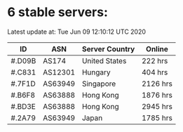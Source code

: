 # 6 stable servers:

Latest update at: Tue Jun 09 12:10:12 UTC 2020

| ID | ASN | Server Country | Online |
| -- | --- | -------------- | ------ |
| #.D09B | AS174 | United States | 222 hrs |
| #.C831 | AS12301 | Hungary | 404 hrs |
| #.7F1D | AS63949 | Singapore | 2126 hrs |
| #.B6F8 | AS63888 | Hong Kong | 1876 hrs |
| #.BD3E | AS63888 | Hong Kong | 2945 hrs |
| #.2A79 | AS63949 | Japan | 1785 hrs |

